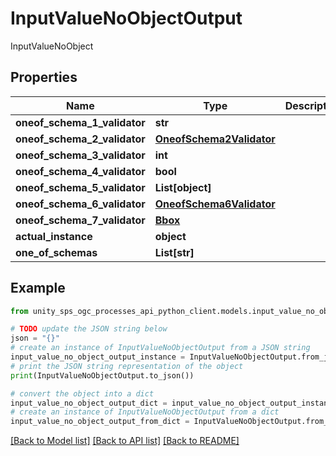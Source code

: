 # InputValueNoObjectOutput

InputValueNoObject

## Properties

Name | Type | Description | Notes
------------ | ------------- | ------------- | -------------
**oneof_schema_1_validator** | **str** |  | [optional]
**oneof_schema_2_validator** | [**OneofSchema2Validator**](OneofSchema2Validator.md) |  | [optional]
**oneof_schema_3_validator** | **int** |  | [optional]
**oneof_schema_4_validator** | **bool** |  | [optional]
**oneof_schema_5_validator** | **List[object]** |  | [optional]
**oneof_schema_6_validator** | [**OneofSchema6Validator**](OneofSchema6Validator.md) |  | [optional]
**oneof_schema_7_validator** | [**Bbox**](Bbox.md) |  | [optional]
**actual_instance** | **object** |  | [optional]
**one_of_schemas** | **List[str]** |  | [optional]

## Example

```python
from unity_sps_ogc_processes_api_python_client.models.input_value_no_object_output import InputValueNoObjectOutput

# TODO update the JSON string below
json = "{}"
# create an instance of InputValueNoObjectOutput from a JSON string
input_value_no_object_output_instance = InputValueNoObjectOutput.from_json(json)
# print the JSON string representation of the object
print(InputValueNoObjectOutput.to_json())

# convert the object into a dict
input_value_no_object_output_dict = input_value_no_object_output_instance.to_dict()
# create an instance of InputValueNoObjectOutput from a dict
input_value_no_object_output_from_dict = InputValueNoObjectOutput.from_dict(input_value_no_object_output_dict)
```
[[Back to Model list]](../README.md#documentation-for-models) [[Back to API list]](../README.md#documentation-for-api-endpoints) [[Back to README]](../README.md)
